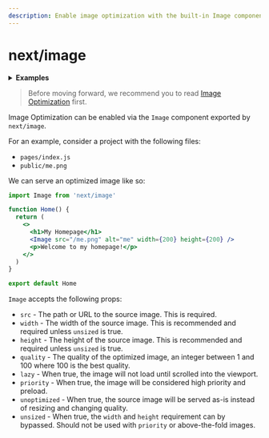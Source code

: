 ```yaml
---
description: Enable image optimization with the built-in Image component.
---
```


# next/image

<details>
  <summary><b>Examples</b></summary>
  <ul>
    <li><a href="https://github.com/vercel/next.js/tree/canary/examples/basic-image-optimization">Basic Image Optimization</a></li>
  </ul>
</details>

> Before moving forward, we recommend you to read [Image Optimization](/docs/basic-features/image-optimization.md) first.

Image Optimization can be enabled via the `Image` component exported by `next/image`.

For an example, consider a project with the following files:

- `pages/index.js`
- `public/me.png`

We can serve an optimized image like so:

```jsx
import Image from 'next/image'

function Home() {
  return (
    <>
      <h1>My Homepage</h1>
      <Image src="/me.png" alt="me" width={200} height={200} />
      <p>Welcome to my homepage!</p>
    </>
  )
}

export default Home
```

`Image` accepts the following props:

- `src` - The path or URL to the source image. This is required.
- `width` - The width of the source image. This is recommended and required unless `unsized` is true.
- `height` - The height of the source image. This is recommended and required unless `unsized` is true.
- `quality` - The quality of the optimized image, an integer between 1 and 100 where 100 is the best quality.
- `lazy` - When true, the image will not load until scrolled into the viewport.
- `priority` - When true, the image will be considered high priority and preload.
- `unoptimized` - When true, the source image will be served as-is instead of resizing and changing quality.
- `unsized` - When true, the `width` and `height` requirement can by bypassed. Should not be used with `priority` or above-the-fold images.
